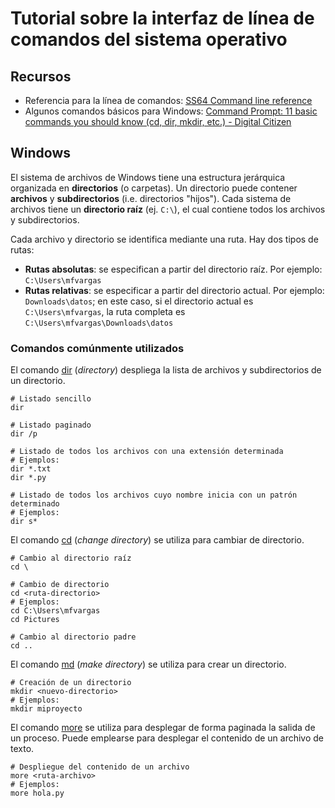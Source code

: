 # Tutorial sobre la interfaz de línea de comandos del sistema operativo

## Recursos
- Referencia para la línea de comandos: [SS64 Command line reference](https://ss64.com/)
- Algunos comandos básicos para Windows: [Command Prompt: 11 basic commands you should know (cd, dir, mkdir, etc.) - Digital Citizen](https://www.digitalcitizen.life/command-prompt-how-use-basic-commands)

## Windows
El sistema de archivos de Windows tiene una estructura jerárquica organizada en **directorios** (o carpetas). Un directorio puede contener **archivos** y **subdirectorios** (i.e. directorios "hijos"). Cada sistema de archivos tiene un **directorio raíz** (ej. ```C:\```), el cual contiene todos los archivos y subdirectorios.

Cada archivo y directorio se identifica mediante una ruta. Hay dos tipos de rutas:
- **Rutas absolutas**: se especifican a partir del directorio raíz. Por ejemplo: ```C:\Users\mfvargas```
- **Rutas relativas**: se especificar a partir del directorio actual. Por ejemplo: ```Downloads\datos```; en este caso, si el directorio actual es ```C:\Users\mfvargas```, la ruta completa es ```C:\Users\mfvargas\Downloads\datos```

### Comandos comúnmente utilizados
El comando [dir](https://ss64.com/nt/dir.html) (*directory*) despliega la lista de archivos y subdirectorios de un directorio.

```shell
# Listado sencillo
dir

# Listado paginado
dir /p

# Listado de todos los archivos con una extensión determinada
# Ejemplos:
dir *.txt
dir *.py

# Listado de todos los archivos cuyo nombre inicia con un patrón determinado
# Ejemplos:
dir s*
```

El comando [cd](https://ss64.com/nt/cd.html) (*change directory*) se utiliza para cambiar de directorio.

```shell
# Cambio al directorio raíz
cd \

# Cambio de directorio
cd <ruta-directorio>
# Ejemplos:
cd C:\Users\mfvargas
cd Pictures

# Cambio al directorio padre
cd ..
```

El comando [md](https://ss64.com/nt/md.html) (*make directory*) se utiliza para crear un directorio.

```shell
# Creación de un directorio
mkdir <nuevo-directorio>
# Ejemplos:
mkdir miproyecto
```

El comando [more](https://ss64.com/nt/more.html) se utiliza para desplegar de forma paginada la salida de un proceso. Puede emplearse para desplegar el contenido de un archivo de texto.

```shell
# Despliegue del contenido de un archivo
more <ruta-archivo>
# Ejemplos:
more hola.py
```
